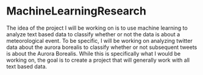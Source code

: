 # MachineLearningResearch
 The idea of the project I will be working on is to use machine learning to analyze text based data to classify whether or not the data is about a meteorological event. To be specific, I will be working on analyzing twitter data about the aurora borealis to classify whether or not subsequent tweets is about the Aurora Borealis. While this is specifically what I would be working on, the goal is to create a project that will generally work with all text based data. 
